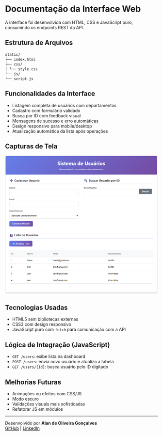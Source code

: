 # Documentação da Interface Web

A interface foi desenvolvida com HTML, CSS e JavaScript puro, consumindo os endpoints REST da API.

## Estrutura de Arquivos

```
static/
├── index.html
├── css/
│ └── style.css
└── js/
└── script.js
```

## Funcionalidades da Interface

- Listagem completa de usuários com departamentos
- Cadastro com formulário validado
- Busca por ID com feedback visual
- Mensagens de sucesso e erro automáticas
- Design responsivo para mobile/desktop
- Atualização automática da lista após operações

## Capturas de Tela

![Screenshot](https://github.com/Alan-oliveir/userdept/blob/main/images/screenshot.png)

## Tecnologias Usadas

- HTML5 sem bibliotecas externas
- CSS3 com design responsivo
- JavaScript puro com `fetch` para comunicação com a API

## Lógica de Integração (JavaScript)

- `GET /users`: exibe lista na dashboard
- `POST /users`: envia novo usuário e atualiza a tabela
- `GET /users/{id}`: busca usuário pelo ID digitado

## Melhorias Futuras

- Animações ou efeitos com CSS/JS
- Modo escuro
- Validações visuais mais sofisticadas
- Refatorar JS em módulos

---

Desenvolvido por **Alan de Oliveira Gonçalves**   
[GitHub](https://github.com/Alan-oliveir) | [LinkedIn](https://www.linkedin.com/in/alan-ogoncalves)  

